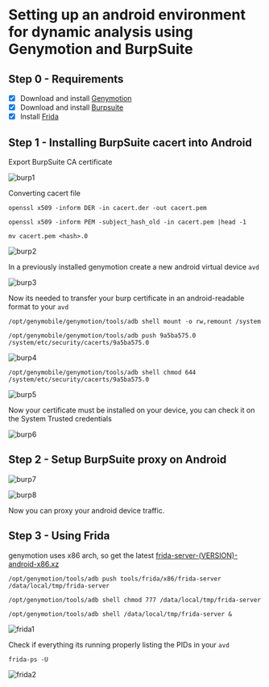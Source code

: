 # Setting up an android environment for dynamic analysis using Genymotion and BurpSuite


## Step 0 - Requirements
- [x] Download and install [Genymotion](https://www.genymotion.com/download/) 
- [x] Download and install [Burpsuite](https://portswigger.net/burp/releases/community/latest)
- [x] Install [Frida](https://frida.re/docs/installation/) 

## Step 1 - Installing BurpSuite cacert into Android

Export BurpSuite CA certificate

![burp1](/includes/burp1.png)

Converting cacert file

 `openssl x509 -inform DER -in cacert.der -out cacert.pem`
 
`openssl x509 -inform PEM -subject_hash_old -in cacert.pem |head -1`

`mv cacert.pem <hash>.0`

![burp2](/includes/burp2.png)

In a previously installed genymotion create a new android virtual device `avd`

![burp3](/includes/burp3.png)

Now its needed to transfer your burp certificate in an android-readable format to your `avd`

`/opt/genymobile/genymotion/tools/adb shell mount -o rw,remount /system`

`/opt/genymobile/genymotion/tools/adb push 9a5ba575.0 /system/etc/security/cacerts/9a5ba575.0`

![burp4](/includes/burp4.png)

`/opt/genymobile/genymotion/tools/adb shell chmod 644 /system/etc/security/cacerts/9a5ba575.0`

![burp5](/includes/burp5.png)

Now your certificate must be installed on your device, you can check it on the System Trusted credentials

![burp6](/includes/burp6.png)

## Step 2 - Setup BurpSuite proxy on Android

![burp7](/includes/burp8.png)

![burp8](/includes/burp8.png)

Now you can proxy your android device traffic.

## Step 3 - Using Frida

genymotion uses x86 arch, so get the latest [frida-server-(VERSION)-android-x86.xz
](https://github.com/frida/frida/releases)

`/opt/genymotion/tools/adb push tools/frida/x86/frida-server /data/local/tmp/frida-server`

`/opt/genymotion/tools/adb shell chmod 777 /data/local/tmp/frida-server`

`/opt/genymotion/tools/adb shell /data/local/tmp/frida-server &`

![frida1](/includes/frida1.png)

Check if everything its running properly listing the PIDs in your `avd`

`frida-ps -U`

![frida2](/includes/frida2.png)


